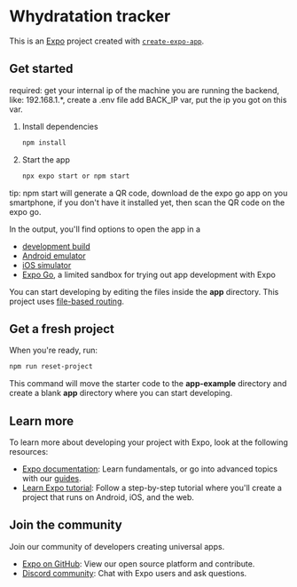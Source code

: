 # Whydratation tracker

This is an [Expo](https://expo.dev) project created with [`create-expo-app`](https://www.npmjs.com/package/create-expo-app).

## Get started

required: get your internal ip of the machine you are running the backend, like: 192.168.1.*, create a .env file add BACK_IP var, put the ip you got on this var.


1. Install dependencies

   ```bash
   npm install
   ```

2. Start the app

   ```bash
   npx expo start or npm start
   ```
tip: npm start will generate a QR code, download de the expo go app on you smartphone, if you don't have it installed yet, then scan the QR code on the expo go.


In the output, you'll find options to open the app in a

- [development build](https://docs.expo.dev/develop/development-builds/introduction/)
- [Android emulator](https://docs.expo.dev/workflow/android-studio-emulator/)
- [iOS simulator](https://docs.expo.dev/workflow/ios-simulator/)
- [Expo Go](https://expo.dev/go), a limited sandbox for trying out app development with Expo

You can start developing by editing the files inside the **app** directory. This project uses [file-based routing](https://docs.expo.dev/router/introduction).

## Get a fresh project

When you're ready, run:

```bash
npm run reset-project
```

This command will move the starter code to the **app-example** directory and create a blank **app** directory where you can start developing.

## Learn more

To learn more about developing your project with Expo, look at the following resources:

- [Expo documentation](https://docs.expo.dev/): Learn fundamentals, or go into advanced topics with our [guides](https://docs.expo.dev/guides).
- [Learn Expo tutorial](https://docs.expo.dev/tutorial/introduction/): Follow a step-by-step tutorial where you'll create a project that runs on Android, iOS, and the web.

## Join the community

Join our community of developers creating universal apps.

- [Expo on GitHub](https://github.com/expo/expo): View our open source platform and contribute.
- [Discord community](https://chat.expo.dev): Chat with Expo users and ask questions.
